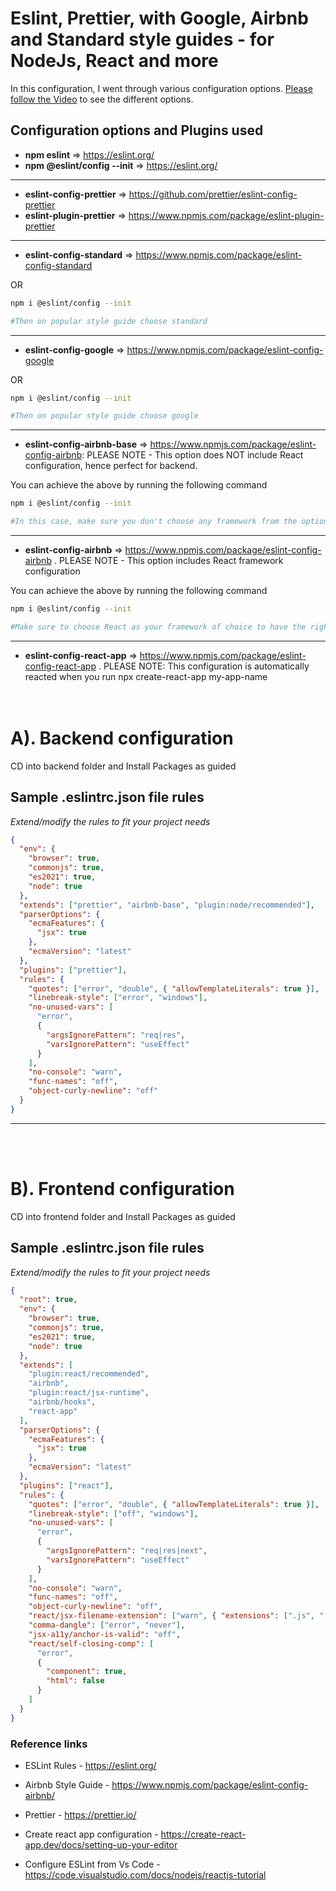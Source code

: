 # Eslint, Prettier, with Google, Airbnb and Standard style guides - for NodeJs, React and more

In this configuration, I went through various configuration options. [Please follow the Video](#) to see the different options.

## Configuration options and Plugins used

- **npm eslint** => https://eslint.org/
- **npm @eslint/config --init** => https://eslint.org/

---

- **eslint-config-prettier** => https://github.com/prettier/eslint-config-prettier
- **eslint-plugin-prettier** => https://www.npmjs.com/package/eslint-plugin-prettier

---

- **eslint-config-standard** => https://www.npmjs.com/package/eslint-config-standard

OR

```sh
npm i @eslint/config --init

#Then on popular style guide choose standard
```

---

- **eslint-config-google** => https://www.npmjs.com/package/eslint-config-google

OR

```sh
npm i @eslint/config --init

#Then on popular style guide choose google
```

---

- **eslint-config-airbnb-base** => https://www.npmjs.com/package/eslint-config-airbnb: PLEASE NOTE - This option does NOT include React configuration, hence perfect for backend. <br/>

You can achieve the above by running the following command

```sh
npm i @eslint/config --init

#In this case, make sure you don't choose any framework from the option (ie. instead of choosing React, Angular or vue.js, choose none.)
```

---

- **eslint-config-airbnb** => https://www.npmjs.com/package/eslint-config-airbnb . PLEASE NOTE - This option includes React framework configuration <br/>

You can achieve the above by running the following command

```sh
npm i @eslint/config --init

#Make sure to choose React as your framework of choice to have the right dependencies installed
```

---

- **eslint-config-react-app** => https://www.npmjs.com/package/eslint-config-react-app . PLEASE NOTE: This configuration is automatically reacted when you run npx create-react-app my-app-name <br /><br /><br />

# A). Backend configuration

CD into backend folder and Install Packages as guided

## Sample .eslintrc.json file rules

_Extend/modify the rules to fit your project needs_

```json
{
  "env": {
    "browser": true,
    "commonjs": true,
    "es2021": true,
    "node": true
  },
  "extends": ["prettier", "airbnb-base", "plugin:node/recommended"],
  "parserOptions": {
    "ecmaFeatures": {
      "jsx": true
    },
    "ecmaVersion": "latest"
  },
  "plugins": ["prettier"],
  "rules": {
    "quotes": ["error", "double", { "allowTemplateLiterals": true }],
    "linebreak-style": ["error", "windows"],
    "no-unused-vars": [
      "error",
      {
        "argsIgnorePattern": "req|res",
        "varsIgnorePattern": "useEffect"
      }
    ],
    "no-console": "warn",
    "func-names": "off",
    "object-curly-newline": "off"
  }
}
```

---

<br /><br />

# B). Frontend configuration

CD into frontend folder and Install Packages as guided

## Sample .eslintrc.json file rules

_Extend/modify the rules to fit your project needs_

```json
{
  "root": true,
  "env": {
    "browser": true,
    "commonjs": true,
    "es2021": true,
    "node": true
  },
  "extends": [
    "plugin:react/recommended",
    "airbnb",
    "plugin:react/jsx-runtime",
    "airbnb/hooks",
    "react-app"
  ],
  "parserOptions": {
    "ecmaFeatures": {
      "jsx": true
    },
    "ecmaVersion": "latest"
  },
  "plugins": ["react"],
  "rules": {
    "quotes": ["error", "double", { "allowTemplateLiterals": true }],
    "linebreak-style": ["off", "windows"],
    "no-unused-vars": [
      "error",
      {
        "argsIgnorePattern": "req|res|next",
        "varsIgnorePattern": "useEffect"
      }
    ],
    "no-console": "warn",
    "func-names": "off",
    "object-curly-newline": "off",
    "react/jsx-filename-extension": ["warn", { "extensions": [".js", ".jsx"] }],
    "comma-dangle": ["error", "never"],
    "jsx-a11y/anchor-is-valid": "off",
    "react/self-closing-comp": [
      "error",
      {
        "component": true,
        "html": false
      }
    ]
  }
}
```

### Reference links

- ESLint Rules - https://eslint.org/
- Airbnb Style Guide - https://www.npmjs.com/package/eslint-config-airbnb/
- Prettier - https://prettier.io/
- Create react app configuration - https://create-react-app.dev/docs/setting-up-your-editor

- Configure ESLint from Vs Code - https://code.visualstudio.com/docs/nodejs/reactjs-tutorial

